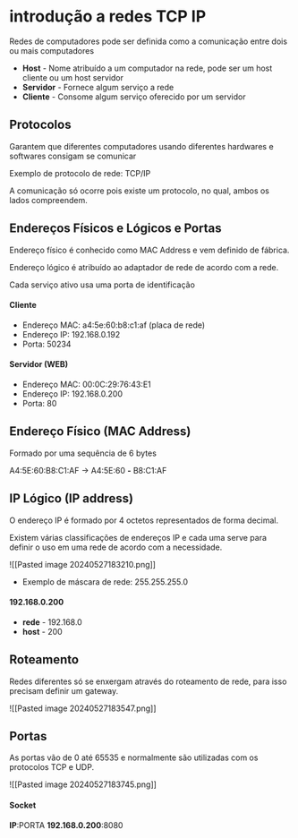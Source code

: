 # introdução a redes TCP IP

Redes de computadores pode ser definida como a comunicação entre dois ou mais computadores

- **Host** - Nome atribuído a um computador na rede, pode ser um host cliente ou um host servidor
- **Servidor** - Fornece algum serviço a rede
- **Cliente** - Consome algum serviço oferecido por um servidor

## Protocolos

Garantem que diferentes computadores usando diferentes hardwares e softwares consigam se comunicar

Exemplo de protocolo de rede: TCP/IP

A comunicação só ocorre pois existe um protocolo, no qual, ambos os lados compreendem.

## Endereços Físicos e Lógicos e Portas

Endereço físico é conhecido como MAC Address e vem definido de fábrica.

Endereço lógico é atribuído ao adaptador de rede de acordo com a rede.

Cada serviço ativo usa uma porta de identificação

#### Cliente

- Endereço MAC: a4:5e:60:b8:c1:af (placa de rede)
- Endereço IP: 192.168.0.192
- Porta: 50234

#### Servidor (WEB)

- Endereço MAC: 00:0C:29:76:43:E1
- Endereço IP: 192.168.0.200
- Porta: 80

## Endereço Físico (MAC Address)

Formado por uma sequência de 6 bytes

A4:5E:60:B8:C1:AF -> A4:5E:60 **-** B8:C1:AF

## IP Lógico (IP address)

O endereço IP é formado por 4 octetos representados de forma decimal.

Existem várias classificações de endereços IP e cada uma serve para definir o uso em uma rede de acordo com a necessidade.

![[Pasted image 20240527183210.png]]

- Exemplo de máscara de rede: 255.255.255.0

#### 192.168.0.200

- **rede** - 192.168.0
- **host** - 200

## Roteamento

Redes diferentes só se enxergam através do roteamento de rede, para isso precisam definir um gateway.

![[Pasted image 20240527183547.png]]

## Portas

As portas vão de 0 até 65535 e normalmente são utilizadas com os protocolos TCP e  UDP.

![[Pasted image 20240527183745.png]]

#### Socket
**IP**:PORTA
**192.168.0.200**:8080















